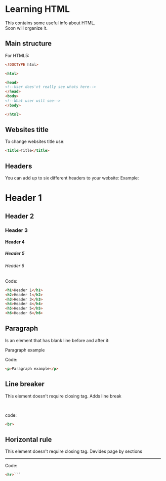 # Learning HTML
This contains some useful info about HTML. \
Soon will organize it.

## Main structure

For HTML5:

```html
<!DOCTYPE html>

<html>

<head>
<!--User does'nt really see whats here-->    
</head>
<body>
<!--What user will see-->
</body>

</html>

```

## Websites title

To change websites title use:
```html
<title>Title</title>
```

## Headers

You can add up to six different headers to your website:
Example:
<h1>Header 1</h1>
<h2>Header 2</h2>
<h3>Header 3</h3>
<h4>Header 4</h4>
<h5>Header 5</h5>
<h6>Header 6</h6>

Code:

```html
<h1>Header 1</h1>
<h2>Header 1</h2>
<h3>Header 3</h3>
<h4>Header 4</h4>
<h5>Header 5</h5>
<h6>Header 6</h6>
```

## Paragraph

Is an element that has blank line before and after it:

<p>Paragraph example</p>

Code:

```html
<p>Paragraph example</p>
```

## Line breaker
This element doesn't require closing tag. Adds line break 

<br>

code:

```html
<br>
```

## Horizontal rule
This element doesn't require closing tag. Devides page by sections 

<hr>

Code:
```html
<hr>```

